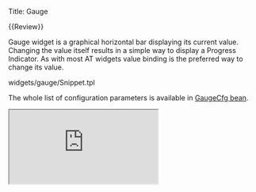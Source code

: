 Title: Gauge

{{Review}}

Gauge widget is a graphical horizontal bar displaying its current value. Changing the value itself results in a simple way to display a Progress Indicator. As with most AT widgets value binding is the preferred way to change its value.

<srcinclude tag="wgtGauge" lang="AT" outdent="true">widgets/gauge/Snippet.tpl
</srcinclude>

The whole list of configuration parameters is available in [GaugeCfg bean](http://ariatemplates.com/api/#aria.widgets.CfgBeans:GaugeCfg).

<iframe class='samples' src='http://snippets.ariatemplates.com/samples/%VERSION%/widgets/gauge/' />
